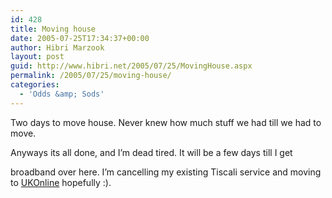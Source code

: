 ```yaml
---
id: 428
title: Moving house
date: 2005-07-25T17:34:37+00:00
author: Hibri Marzook
layout: post
guid: http://www.hibri.net/2005/07/25/MovingHouse.aspx
permalink: /2005/07/25/moving-house/
categories:
  - 'Odds &amp; Sods'
---
```

Two days to move house. Never knew how much stuff we had till we had to move.
  
Anyways its all done, and I&#8217;m dead tired. It will be a few days till&nbsp;I get
  
broadband over here. I&#8217;m cancelling my existing Tiscali service and moving to [UKOnline](http://www.ukonline.net)&nbsp;hopefully :).